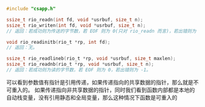 ```c
#include "csapp.h"

ssize_t rio_readn(int fd, void *usrbuf, size_t n);
ssize_t rio_writen(int fd, void *usrbuf, size_t n);
// 返回：若成功则为传送的字节数，若 EOF 则为 0(只对 rio_readn 而言)，若出错则为 -1。

void rio_readinitb(rio_t *rp, int fd);
// 返回：无。

ssize_t rio_readlineb(rio_t *rp, void *usrbuf, size_t maxlen);
ssize_t rio_readnb(rio_t *rp, void *usrbuf, size_t n);
// 返回：若成功则为读的字节数，若 EOF 则为 0，若出错则为 -1。 
```
可以看到参数值有指针是引用传递，如果传递指向的共享数据的指针，那么就是不可重入的。
如果传递指向非共享数据的指针，同时我们看到函数内部都是本地的自动栈变量，没有引用静态和全局变量，那么这种情况下函数是可重入的